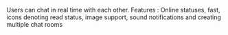 Users can chat in real time with each other.
Features : Online statuses, fast, icons denoting read status, image support, sound notifications and creating multiple chat
rooms
